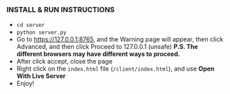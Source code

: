 ### INSTALL & RUN INSTRUCTIONS
- ```cd server```
- ```python server.py```
- Go to https://127.0.0.1:8765, and the Warning page will appear, then click Advanced, and then click Proceed to 127.0.0.1 (unsafe) **P.S. The different browsers may have different ways to proceed.**
- After click accept, close the page
- Right click on the ```index.html``` file (```/client/index.html```), and use **Open With Live Server**
- Enjoy!